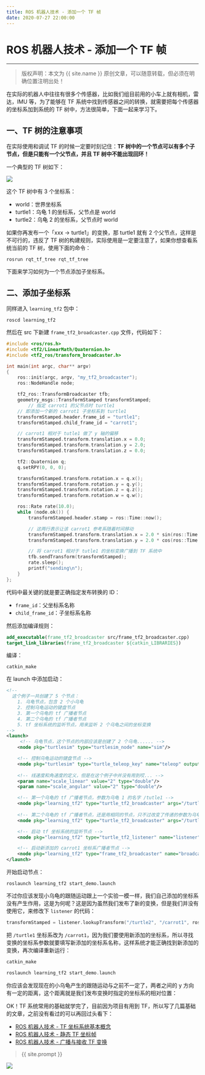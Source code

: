 ```yaml
---
title: ROS 机器人技术 - 添加一个 TF 帧
date: 2020-07-27 22:00:00
---
```

# ROS 机器人技术 - 添加一个 TF 帧
***
> 版权声明：本文为 {{ site.name }} 原创文章，可以随意转载，但必须在明确位置注明出处！


在实际的机器人中往往有很多个传感器，比如我们组目前用的小车上就有相机，雷达，IMU 等，为了能够在 TF 系统中找到传感器之间的转换，就需要把每个传感器的坐标系加到系统的 TF 树中，方法很简单，下面一起来学习下。

## 一、TF 树的注意事项

在实际使用和调试 TF 的时候一定要时刻记住：**TF 树中的一个节点可以有多个子节点，但是只能有一个父节点，并且 TF 树中不能出现回环！**

一个典型的 TF 树如下：

![](http://wiki.ros.org/tf2/Tutorials/Adding%20a%20frame%20%28C%2B%2B%29?action=AttachFile&do=get&target=tree.png)

这个 TF 树中有 3 个坐标系：

- world：世界坐标系
- turtle1：乌龟 1 的坐标系，父节点是 world
- turtle2：乌龟 2 的坐标系，父节点时 world

如果你再发布一个「xxx -> turtle1」的变换，那 turtle1 就有 2 个父节点，这样是不可行的，违反了 TF 树的构建规则，实际使用是一定要注意了，如果你想查看系统当前的 TF 树，使用下面的命令：

```shell
rosrun rqt_tf_tree rqt_tf_tree
```

下面来学习如何为一个节点添加子坐标系。

## 二、添加子坐标系

同样进入 `learning_tf2` 包中：

```shell
roscd learning_tf2
```

然后在 src 下新建 `frame_tf2_broadcaster.cpp` 文件，代码如下：

```cpp
#include <ros/ros.h>
#include <tf2/LinearMath/Quaternion.h>
#include <tf2_ros/transform_broadcaster.h>

int main(int argc, char** argv)
{
    ros::init(argc, argv, "my_tf2_broadcaster");
    ros::NodeHandle node;

    tf2_ros::TransformBroadcaster tfb;
    geometry_msgs::TransformStamped transformStamped;
        // 指定 carrot1 的父节点时 turtle1 
    // 即添加一个新的 carrot1 子坐标系到 turtle1 
    transformStamped.header.frame_id = "turtle1";
    transformStamped.child_frame_id = "carrot1";

    // carrot1 相对于 tutle1 做了 y 轴的偏移
    transformStamped.transform.translation.x = 0.0;
    transformStamped.transform.translation.y = 2.0;
    transformStamped.transform.translation.z = 0.0;

    tf2::Quaternion q;
    q.setRPY(0, 0, 0);

    transformStamped.transform.rotation.x = q.x();
    transformStamped.transform.rotation.y = q.y();
    transformStamped.transform.rotation.z = q.z();
    transformStamped.transform.rotation.w = q.w();

    ros::Rate rate(10.0);
    while (node.ok()) {
        transformStamped.header.stamp = ros::Time::now();

        // 这两行表示让该 carrot1 参考系随着时间移动
        transformStamped.transform.translation.x = 2.0 * sin(ros::Time::now().toSec());
        transformStamped.transform.translation.y = 2.0 * cos(ros::Time::now().toSec());

        // 将 carrot1 相对于 tutle1 的坐标变换广播到 TF 系统中
        tfb.sendTransform(transformStamped);
        rate.sleep();
        printf("sending\n");
    }
};
```

代码中最关键的就是要正确指定发布转换的 ID：

-  `frame_id`：父坐标系名称
- `child_frame_id`：子坐标系名称

然后添加编译规则：

```cmake
add_executable(frame_tf2_broadcaster src/frame_tf2_broadcaster.cpp)
target_link_libraries(frame_tf2_broadcaster ${catkin_LIBRARIES})
```

编译：

```shell
catkin_make 
```

在 launch 中添加启动：

```xml
<!-- 
  这个例子一共创建了 5 个节点：
    1. 乌龟节点，包含 2 个小乌龟
    2. 控制乌龟运动的键盘节点
    3. 第一个乌龟的 tf 广播者节点
    4. 第二个乌龟的 tf 广播者节点
    5. tf 坐标系统的监听节点，用来监听 2 个乌龟之间的坐标变换
-->
<launch>
     <!-- 乌龟节点，这个节点的内部应该是创建了 2 个乌龟...... -->
    <node pkg="turtlesim" type="turtlesim_node" name="sim"/>

    <!-- 控制乌龟运动的键盘节点 -->
    <node pkg="turtlesim" type="turtle_teleop_key" name="teleop" output="screen"/>
    
    <!-- 线速度和角速度的定义，但是在这个例子中并没有用到哎... -->
    <param name="scale_linear" value="2" type="double"/>
    <param name="scale_angular" value="2" type="double"/>

    <!-- 第一个乌龟的 tf 广播者节点，参数为乌龟 1 的名字 /tutle1 -->
    <node pkg="learning_tf2" type="turtle_tf2_broadcaster" args="/turtle1" name="turtle1_tf2_broadcaster" />
    
    <!-- 第二个乌龟的 tf 广播者节点，还是用相同的节点，只不过改变了传递的参数为乌龟 2 的名字 /turtle2 --> 
    <node pkg="learning_tf2" type="turtle_tf2_broadcaster" args="/turtle2" name="turtle2_tf2_broadcaster" />

    <!-- 启动 tf 坐标系统的监听节点 -->
    <node pkg="learning_tf2" type="turtle_tf2_listener" name="listener" />

    <!-- 启动新添加的 carrot1 坐标系广播者节点 -->
    <node pkg="learning_tf2" type="frame_tf2_broadcaster" name="broadcaster_frame" />
</launch>
```

开始启动节点：

```shell
roslaunch learning_tf2 start_demo.launch
```

不过你应该发现小乌龟的跟随运动跟上一个实验一模一样，我们自己添加的坐标系没有产生作用，这是为何呢？这是因为虽然我们发布了新的变换，但是我们并没有使用它，来修改下 `listener` 的代码：

```cpp
transformStamped = listener.lookupTransform("/turtle2", "/carrot1", ros::Time(0));
```

把 `/turtle1` 坐标系改为 `/carrot1`，因为我们要使用新添加的坐标系，所以寻找变换的坐标系参数就要填写新添加的坐标系名称，这样系统才能正确找到新添加的变换，再次编译重新运行：

```cpp
catkin_make

roslaunch learning_tf2 start_demo.launch
```

你应该会发现现在的小乌龟产生的跟随运动与之前不一定了，两者之间的 y 方向有一定的距离，这个距离就是我们发布变换时指定的坐标系的相对位置：



OK！TF 系统常用的基础就学完了，目前因为项目有用到 TF，所以写了几篇基础的文章，之前没有看过的可以再回过头看下：

- [ROS 机器人技术 - TF 坐标系统基本概念](https://dlonng.com/posts/ros-tf2)
- [ROS 机器人技术 - 静态 TF 坐标帧](https://dlonng.com/posts/static-tf)
- [ROS 机器人技术 - 广播与接收 TF 变换](https://dlonng.com/posts/tf-broad-listener)



> {{ site.prompt }}



![](https://dlonng.oss-cn-shenzhen.aliyuncs.com/blog/dlonng_qrcode.jpg#pic_center)